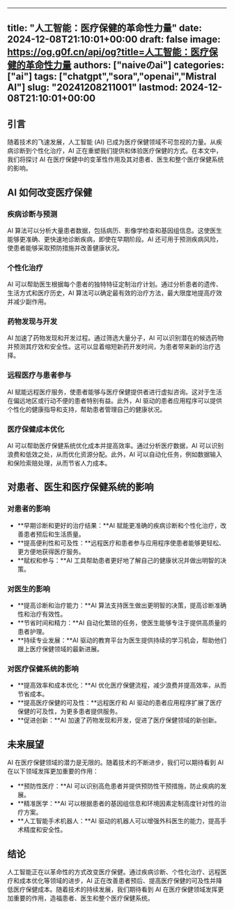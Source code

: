 
---
title: "人工智能：医疗保健的革命性力量"
date: 2024-12-08T21:10:01+00:00
draft: false
image: https://og.g0f.cn/api/og?title=人工智能：医疗保健的革命性力量
authors: ["naiveのai"]
categories: ["ai"]
tags: ["chatgpt","sora","openai","Mistral AI"]
slug: "20241208211001"
lastmod: 2024-12-08T21:10:01+00:00
---
## 引言

随着技术的飞速发展，人工智能 (AI) 已成为医疗保健领域不可忽视的力量。从疾病诊断到个性化治疗，AI 正在重塑我们提供和体验医疗保健的方式。在本文中，我们将探讨 AI 在医疗保健中的变革性作用及其对患者、医生和整个医疗保健系统的影响。

## AI 如何改变医疗保健

### 疾病诊断与预测

AI 算法可以分析大量患者数据，包括病历、影像学检查和基因组信息。这使医生能够更准确、更快速地诊断疾病，即使在早期阶段。AI 还可用于预测疾病风险，使患者能够采取预防措施并改善健康状况。

### 个性化治疗

AI 可以帮助医生根据每个患者的独特特征定制治疗计划。通过分析患者的遗传、生活方式和医疗历史，AI 算法可以确定最有效的治疗方法，最大限度地提高疗效并减少副作用。

### 药物发现与开发

AI 加速了药物发现和开发过程。通过筛选大量分子，AI 可以识别潜在的候选药物并预测其疗效和安全性。这可以显着缩短新药开发时间，为患者带来新的治疗选择。

### 远程医疗与患者参与

AI 赋能远程医疗服务，使患者能够与医疗保健提供者进行虚拟咨询。这对于生活在偏远地区或行动不便的患者特别有益。此外，AI 驱动的患者应用程序可以提供个性化的健康指导和支持，帮助患者管理自己的健康状况。

### 医疗保健成本优化

AI 可以帮助医疗保健系统优化成本并提高效率。通过分析医疗数据，AI 可以识别浪费和低效之处，从而优化资源分配。此外，AI 可以自动化任务，例如数据输入和保险索赔处理，从而节省人力成本。

## 对患者、医生和医疗保健系统的影响

### 对患者的影响

* **早期诊断和更好的治疗结果：**AI 赋能更准确的疾病诊断和个性化治疗，改善患者预后和生活质量。
* **提高便利性和可及性：**远程医疗和患者参与应用程序使患者能够更轻松、更方便地获得医疗服务。
* **赋权和参与：**AI 工具帮助患者更好地了解自己的健康状况并做出明智的决策。

### 对医生的影响

* **提高诊断和治疗能力：**AI 算法支持医生做出更明智的决策，提高诊断准确性和治疗有效性。
* **节省时间和精力：**AI 自动化繁琐的任务，使医生能够专注于提供高质量的患者护理。
* **持续专业发展：**AI 驱动的教育平台为医生提供持续的学习机会，帮助他们跟上医疗保健领域的最新进展。

### 对医疗保健系统的影响

* **提高效率和成本优化：**AI 优化医疗保健流程，减少浪费并提高效率，从而节省成本。
* **提高医疗保健的可及性：**远程医疗和 AI 驱动的患者应用程序扩展了医疗保健的可及性，为更多患者提供服务。
* **促进创新：**AI 加速了药物发现和开发，促进了医疗保健领域的新创新。

## 未来展望

AI 在医疗保健领域的潜力是无限的。随着技术的不断进步，我们可以期待看到 AI 在以下领域发挥更加重要的作用：

* **预防性医疗：**AI 可以识别高危患者并提供预防性干预措施，防止疾病的发展。
* **精准医学：**AI 可以根据患者的基因组信息和环境因素定制高度针对性的治疗方案。
* **人工智能手术机器人：**AI 驱动的机器人可以增强外科医生的能力，提高手术精度和安全性。

## 结论

人工智能正在以革命性的方式改变医疗保健。通过疾病诊断、个性化治疗、远程医疗和成本优化等领域的进步，AI 正在改善患者预后、提高医疗保健的可及性并降低医疗保健成本。随着技术的持续发展，我们期待看到 AI 在医疗保健领域发挥更加重要的作用，造福患者、医生和整个医疗保健系统。